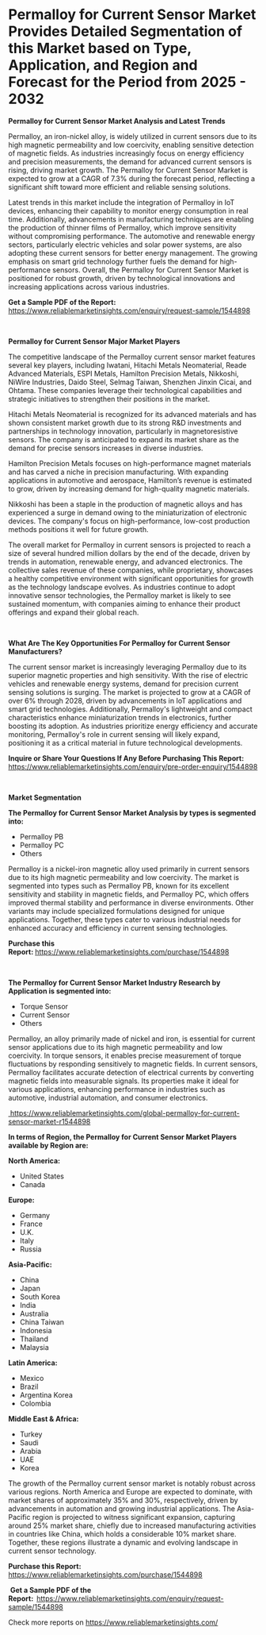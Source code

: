 <p><h1>Permalloy for Current Sensor Market Provides Detailed Segmentation of this Market based on Type, Application, and Region and Forecast for the Period from 2025 - 2032</h1></p><p><strong>Permalloy for Current Sensor Market Analysis and Latest Trends</strong></p>
<p><p>Permalloy, an iron-nickel alloy, is widely utilized in current sensors due to its high magnetic permeability and low coercivity, enabling sensitive detection of magnetic fields. As industries increasingly focus on energy efficiency and precision measurements, the demand for advanced current sensors is rising, driving market growth. The Permalloy for Current Sensor Market is expected to grow at a CAGR of 7.3% during the forecast period, reflecting a significant shift toward more efficient and reliable sensing solutions.</p><p>Latest trends in this market include the integration of Permalloy in IoT devices, enhancing their capability to monitor energy consumption in real time. Additionally, advancements in manufacturing techniques are enabling the production of thinner films of Permalloy, which improve sensitivity without compromising performance. The automotive and renewable energy sectors, particularly electric vehicles and solar power systems, are also adopting these current sensors for better energy management. The growing emphasis on smart grid technology further fuels the demand for high-performance sensors. Overall, the Permalloy for Current Sensor Market is positioned for robust growth, driven by technological innovations and increasing applications across various industries.</p></p>
<p><strong>Get a Sample PDF of the Report:&nbsp;</strong> <a href="https://www.reliablemarketinsights.com/enquiry/request-sample/1544898?utm_campaign=2010&utm_medium=2&utm_source=Github&utm_content=ia&utm_term=06022025&utm_id=permalloy-for-current-sensor">https://www.reliablemarketinsights.com/enquiry/request-sample/1544898</a></p>
<p>&nbsp;</p>
<p><strong>Permalloy for Current Sensor Major Market Players</strong></p>
<p><p>The competitive landscape of the Permalloy current sensor market features several key players, including Iwatani, Hitachi Metals Neomaterial, Reade Advanced Materials, ESPI Metals, Hamilton Precision Metals, Nikkoshi, NiWire Industries, Daido Steel, Selmag Taiwan, Shenzhen Jinxin Cicai, and Ohtama. These companies leverage their technological capabilities and strategic initiatives to strengthen their positions in the market.</p><p>Hitachi Metals Neomaterial is recognized for its advanced materials and has shown consistent market growth due to its strong R&D investments and partnerships in technology innovation, particularly in magnetoresistive sensors. The company is anticipated to expand its market share as the demand for precise sensors increases in diverse industries.</p><p>Hamilton Precision Metals focuses on high-performance magnet materials and has carved a niche in precision manufacturing. With expanding applications in automotive and aerospace, Hamilton’s revenue is estimated to grow, driven by increasing demand for high-quality magnetic materials.</p><p>Nikkoshi has been a staple in the production of magnetic alloys and has experienced a surge in demand owing to the miniaturization of electronic devices. The company's focus on high-performance, low-cost production methods positions it well for future growth.</p><p>The overall market for Permalloy in current sensors is projected to reach a size of several hundred million dollars by the end of the decade, driven by trends in automation, renewable energy, and advanced electronics. The collective sales revenue of these companies, while proprietary, showcases a healthy competitive environment with significant opportunities for growth as the technology landscape evolves. As industries continue to adopt innovative sensor technologies, the Permalloy market is likely to see sustained momentum, with companies aiming to enhance their product offerings and expand their global reach.</p></p>
<p>&nbsp;</p>
<p><strong>What Are The Key Opportunities For Permalloy for Current Sensor Manufacturers?</strong></p>
<p><p>The current sensor market is increasingly leveraging Permalloy due to its superior magnetic properties and high sensitivity. With the rise of electric vehicles and renewable energy systems, demand for precision current sensing solutions is surging. The market is projected to grow at a CAGR of over 6% through 2028, driven by advancements in IoT applications and smart grid technologies. Additionally, Permalloy's lightweight and compact characteristics enhance miniaturization trends in electronics, further boosting its adoption. As industries prioritize energy efficiency and accurate monitoring, Permalloy's role in current sensing will likely expand, positioning it as a critical material in future technological developments.</p></p>
<p><strong>Inquire or Share Your Questions If Any Before Purchasing This Report:</strong> <a href="https://www.reliablemarketinsights.com/enquiry/pre-order-enquiry/1544898?utm_campaign=2010&utm_medium=2&utm_source=Github&utm_content=ia&utm_term=06022025&utm_id=permalloy-for-current-sensor">https://www.reliablemarketinsights.com/enquiry/pre-order-enquiry/1544898</a></p>
<p>&nbsp;</p>
<p><strong>Market Segmentation</strong></p>
<p><strong>The Permalloy for Current Sensor Market Analysis by types is segmented into:</strong></p>
<p><ul><li>Permalloy PB</li><li>Permalloy PC</li><li>Others</li></ul></p>
<p><p>Permalloy is a nickel-iron magnetic alloy used primarily in current sensors due to its high magnetic permeability and low coercivity. The market is segmented into types such as Permalloy PB, known for its excellent sensitivity and stability in magnetic fields, and Permalloy PC, which offers improved thermal stability and performance in diverse environments. Other variants may include specialized formulations designed for unique applications. Together, these types cater to various industrial needs for enhanced accuracy and efficiency in current sensing technologies.</p></p>
<p><strong>Purchase this Report:&nbsp;</strong><a href="https://www.reliablemarketinsights.com/purchase/1544898?utm_campaign=2010&utm_medium=2&utm_source=Github&utm_content=ia&utm_term=06022025&utm_id=permalloy-for-current-sensor">https://www.reliablemarketinsights.com/purchase/1544898</a></p>
<p>&nbsp;</p>
<p><strong>The Permalloy for Current Sensor Market Industry Research by Application is segmented into:</strong></p>
<p><ul><li>Torque Sensor</li><li>Current Sensor</li><li>Others</li></ul></p>
<p><p>Permalloy, an alloy primarily made of nickel and iron, is essential for current sensor applications due to its high magnetic permeability and low coercivity. In torque sensors, it enables precise measurement of torque fluctuations by responding sensitively to magnetic fields. In current sensors, Permalloy facilitates accurate detection of electrical currents by converting magnetic fields into measurable signals. Its properties make it ideal for various applications, enhancing performance in industries such as automotive, industrial automation, and consumer electronics.</p></p>
<p><a href="https://www.reliablemarketinsights.com/global-permalloy-for-current-sensor-market-r1544898?utm_campaign=2010&utm_medium=2&utm_source=Github&utm_content=ia&utm_term=06022025&utm_id=permalloy-for-current-sensor">&nbsp;https://www.reliablemarketinsights.com/global-permalloy-for-current-sensor-market-r1544898</a></p>
<p><strong>In terms of Region, the Permalloy for Current Sensor Market Players available by Region are:</strong></p>
<p>
    <p> <strong> North America: </strong>
        <ul>
            <li>United States</li>
            <li>Canada</li>
        </ul>
        </p> 
    <p> <strong> Europe: </strong>
        <ul>
            <li>Germany</li>
            <li>France</li>
            <li>U.K.</li>
            <li>Italy</li>
            <li>Russia</li>
        </ul>
        </p> 
    <p> <strong> Asia-Pacific: </strong>
        <ul>
            <li>China</li>
            <li>Japan</li>
            <li>South Korea</li>
            <li>India</li>
            <li>Australia</li>
            <li>China Taiwan</li>
            <li>Indonesia</li>
            <li>Thailand</li>
            <li>Malaysia</li>
        </ul>
        </p> 
    <p> <strong> Latin America: </strong>
        <ul>
            <li>Mexico</li>
            <li>Brazil</li>
            <li>Argentina Korea</li>
            <li>Colombia</li>
        </ul>
        </p> 
    <p> <strong> Middle East & Africa: </strong>
        <ul>
            <li>Turkey</li>
            <li>Saudi</li>
            <li>Arabia</li>
            <li>UAE</li>
            <li>Korea</li>
        </ul>
    </p>
    </p>
<p><p>The growth of the Permalloy current sensor market is notably robust across various regions. North America and Europe are expected to dominate, with market shares of approximately 35% and 30%, respectively, driven by advancements in automation and growing industrial applications. The Asia-Pacific region is projected to witness significant expansion, capturing around 25% market share, chiefly due to increased manufacturing activities in countries like China, which holds a considerable 10% market share. Together, these regions illustrate a dynamic and evolving landscape in current sensor technology.</p></p>
<p><strong>Purchase this Report: </strong><a href="https://www.reliablemarketinsights.com/purchase/1544898?utm_campaign=2010&utm_medium=2&utm_source=Github&utm_content=ia&utm_term=06022025&utm_id=permalloy-for-current-sensor">https://www.reliablemarketinsights.com/purchase/1544898</a></p>
<p>&nbsp;<strong>Get a Sample PDF of the Report:&nbsp;&nbsp;</strong><a href="https://www.reliablemarketinsights.com/enquiry/request-sample/1544898?utm_campaign=2010&utm_medium=2&utm_source=Github&utm_content=ia&utm_term=06022025&utm_id=permalloy-for-current-sensor">https://www.reliablemarketinsights.com/enquiry/request-sample/1544898</a></p>
<p><strong></strong></p>
<p>Check more reports on <a href="https://www.reliablemarketinsights.com/?utm_campaign=2010&utm_medium=2&utm_source=Github&utm_content=ia&utm_term=06022025&utm_id=permalloy-for-current-sensor">https://www.reliablemarketinsights.com/</a></p>